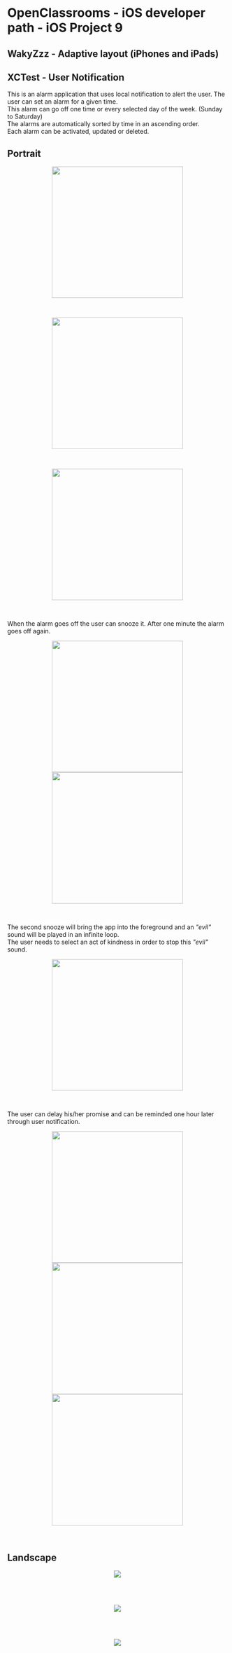 #  OpenClassrooms - iOS developer path - iOS Project 9
## WakyZzz - Adaptive layout (iPhones and iPads)
## XCTest - User Notification

This is an alarm application that uses local notification to alert the user.
The user can set an alarm for a given time.<br/>
This alarm can go off one time or every selected day of the week. (Sunday to Saturday)<br/>
The alarms are automatically sorted by time in an ascending order.<br/>
Each alarm can be activated, updated or deleted.<br/>


## Portrait

<p align="center">
<img src="Images/portrait1.png" width="300">
</p><br/>

<p align="center">
<img src="Images/portrait2.png" width="300">
</p><br/>

<p align="center">
<img src="Images/portrait3.png" width="300">
</p><br/>

When the alarm goes off the user can snooze it. After one minute the alarm goes off again.<br/>

<p align="center">
<img src="Images/portrait4.png" width="300">
<img src="Images/portrait5.png" width="300">
</p><br/>

The second snooze will bring the app into the foreground and an <i><em>"evil"</em></i> sound will be played in an infinite loop.<br/>
The user needs to select an act of kindness in order to stop this <i><em>"evil"</em></i> sound.<br/>

<p align="center">
<img src="Images/portrait6.png" width="300">
</p><br/>

The user can delay his/her promise and can be reminded one hour later through user notification.<br/>

<p align="center">
<img src="Images/portrait7.png" width="300">
<img src="Images/portrait8.png" width="300">
<img src="Images/portrait9.png" width="300">
</p><br/>

## Landscape

<p align="center">
<img src="Images/landscape1.png">
</p><br/><br/>

<p align="center">
<img src="Images/landscape2.png">
</p><br/><br/>

<p align="center">
<img src="Images/landscape3.png">
</p><br/><br/>
